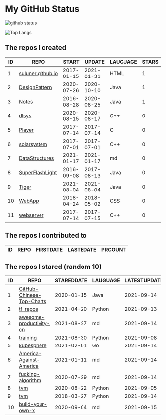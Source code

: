 # My GitHub Status

<img src="https://github-readme-stats-1.yihong0618.vercel.app/api?username=ThaddeusJiang&show_icons=true&&&hide_title=true&count_private=true" alt="github status" />

![Top Langs](https://github-readme-stats-1.yihong0618.vercel.app/api/top-langs/?username=ThaddeusJiang&layout=compact)

<!--START_SECTION:my_github-->
## The repos I created
| ID |                               REPO                                |   START    |   UPDATE   | LAUGUAGE | STARS |
|----|-------------------------------------------------------------------|------------|------------|----------|-------|
|  1 | [suluner.github.io](https://github.com/suluner/suluner.github.io) | 2017-01-15 | 2021-01-31 | HTML     |     1 |
|  2 | [DesignPattern](https://github.com/suluner/DesignPattern)         | 2020-07-26 | 2020-10-10 | Java     |     1 |
|  3 | [Notes](https://github.com/suluner/Notes)                         | 2016-08-28 | 2020-08-25 | Java     |     1 |
|  4 | [dlsys](https://github.com/suluner/dlsys)                         | 2020-08-15 | 2020-08-17 | C++      |     0 |
|  5 | [Player](https://github.com/suluner/Player)                       | 2017-07-14 | 2017-07-14 | C        |     0 |
|  6 | [solarsystem](https://github.com/suluner/solarsystem)             | 2017-07-01 | 2017-07-01 | C++      |     0 |
|  7 | [DataStructures](https://github.com/suluner/DataStructures)       | 2021-01-17 | 2021-01-17 | md       |     0 |
|  8 | [SuperFlashLight](https://github.com/suluner/SuperFlashLight)     | 2016-09-08 | 2017-08-13 | Java     |     0 |
|  9 | [Tiger](https://github.com/suluner/Tiger)                         | 2021-08-04 | 2021-08-04 | Java     |     0 |
| 10 | [WebApp](https://github.com/suluner/WebApp)                       | 2018-04-24 | 2018-05-02 | CSS      |     0 |
| 11 | [webserver](https://github.com/suluner/webserver)                 | 2017-07-14 | 2017-07-15 | C++      |     0 |

## The repos I contributed to
| ID | REPO | FIRSTDATE | LASTEDATE | PRCOUNT |
|----|------|-----------|-----------|---------|

## The repos I stared (random 10)
| ID |                                         REPO                                          | STAREDDATE | LAUGUAGE | LATESTUPDATE |
|----|---------------------------------------------------------------------------------------|------------|----------|--------------|
|  1 | [GitHub-Chinese-Top-Charts](https://github.com/kon9chunkit/GitHub-Chinese-Top-Charts) | 2020-01-15 | Java     | 2021-09-14   |
|  2 | [tf_repos](https://github.com/lambdaji/tf_repos)                                      | 2021-04-20 | Python   | 2021-09-13   |
|  3 | [awesome-productivity-cn](https://github.com/eastlakeside/awesome-productivity-cn)    | 2021-08-27 | md       | 2021-09-14   |
|  4 | [training](https://github.com/mlcommons/training)                                     | 2021-08-30 | Python   | 2021-09-08   |
|  5 | [kubesphere](https://github.com/kubesphere/kubesphere)                                | 2021-02-01 | Go       | 2021-09-14   |
|  6 | [America-Against-America](https://github.com/zealotCE/America-Against-America)        | 2021-01-11 | md       | 2021-09-14   |
|  7 | [fucking-algorithm](https://github.com/labuladong/fucking-algorithm)                  | 2020-07-29 | md       | 2021-09-14   |
|  8 | [tvm](https://github.com/tqchen/tvm)                                                  | 2020-08-22 | Python   | 2021-09-05   |
|  9 | [tvm](https://github.com/apache/tvm)                                                  | 2018-03-27 | Python   | 2021-09-14   |
| 10 | [build-your-own-x](https://github.com/danistefanovic/build-your-own-x)                | 2020-09-04 | md       | 2021-09-15   |

<!--END_SECTION:my_github-->